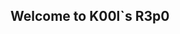 ## Welcome to K00l`s R3p0

<!--

- 💡 I’m currently working on ...
- 📙 I’m currently learning ...
- 💻 I’m looking to collaborate on Cybersecurity Projects
- ⚡ Interest/Motivations:  Keep in constant learning.
-->
##
